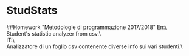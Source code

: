 # StudStats
##Homework "Metodologie di programmazione 2017/2018"
En:\  
Student's statistic analyzer from csv.\  
IT:\  
Analizzatore di un foglio csv contenente diverse info sui vari studenti.\
